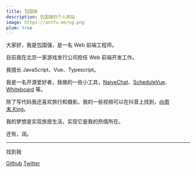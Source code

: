 ```yaml
---
title: 包国强 
description: 包国强的个人网站
image: https://antfu.me/og.png
plum: true
---
```


大家好，我是包国强，是一名 Web 前端工程师。

目前我在北京一家游戏发行公司担任 Web 前端开发工作。

我擅长 JavaScript、Vue、Typescript。

我是一名开源爱好者，我做的一些小工具，[NaiveChat](https://github.com/kinggq/naive-chat)、[ScheduleVue](https://github.com/kinggq/vue-schedule)、[Whiteboard](https://github.com/kinggq/whiteboard) 等。

除了写代码我还喜欢旅行和摄影。我的一些视频可以在抖音上找到，[@周末.King]()。

我的梦想是实现旅居生活，实现它是我的热情所在。

还有，润。

<div flex-auto />

***

找到我
<p flex="~ gap-3 wrap">
  <a href="https://github.com/kinggq" target="_blank">
  <span op75 i-simple-icons-github /> Github</a>
  <a href="https://www.twitter.com/King_bgq" target="_blank">
  <span op75 i-simple-icons-twitter /> Twitter</a>
</p>
